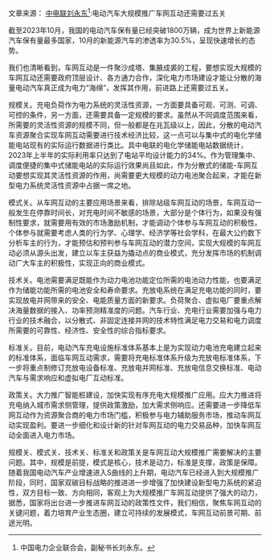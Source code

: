 文章来源：
[中电联刘永东[^1]:电动汽车大规模推广车网互动还需要过五关](https://mp.weixin.qq.com/s/asLzjuCq4-HiwVbthAez1Q)

[^1]:中国电力企业联合会，副秘书长刘永东。

截至2023年10月，我国的电动汽车保有量已经突破1800万辆，成为世界上新能源汽车保有量最多国家，10月的新能源汽车的渗透率为30.5%，呈现快速增长的态势。

我们也清晰看到，车网互动是一件聚沙成塔、集腋成裘的工程，要想实现大规模的车网互动还需要政府顶层设计、各方通力合作，深化电力市场建设才能让分散的海量电动汽车真正成为电力“海绵”，发挥其作用，前进路上还需要过五关。

规模关。充电负荷作为电力系统的灵活性资源，一方面要具备可观、可测、可调、可控的条件，另一方面，还需要具备一定规模的要求。虽然从不同调度范围来看，所需要的灵活性资源的规模不同，但一般都是在兆瓦级以上，因此，分散的电动汽车资源聚合实现车网互动需要进行技术经济比较，这一点可以与集中式的电化学储能电站现有的实际运行数据进行类比。具中电联的电化学储能电站数据统计，2023年上半年的实际利用率只达到了电站平均设计能力的34%。作为管理集中、调度便捷的集中式储能电站的实际运行效果尚且如此，作为分散式的储能-车网互动要想实现其灵活性资源的作用，尚需要更大规模的动力电池聚合起来，才能在新型电力系统灵活性资源中占据一席之地。

模式关。从车网互动的主要应用场景来看，排除站级车网互动的场景，车网互动一般发生在停靠时间长，对充电时间不敏感的场景，大部分是个体行为，如果没有强制性要求，就需要用有效的市场激励机制，才能调动个体参与车网互动的积极性。个体参与就需要考虑人类的行为学、心理学、经济学等社会学科，在最大公约数下分析车主的行为，才能预估和预判参与车网互动的潜力空间，实现大规模的车网互动必须从源头出发，建立以车主获益为撬动点的商业模式，充分发挥市场的机制调动广大车主的积极性，实现正向的商业模式。

技术关。电池需要满足既能作为动力电池功能定位所需的电池动力性能，也要满足作为储能功能所需的电池安全和寿命要求。充放电系统在满足充电功能的同时，要实现放电并网带来的安全、电能质量方面的新要求。负荷聚合、虚拟电厂要重点解决海量数据的接入、功率预测精准度的问题。汽车行业、充电行业需要加强与电力行业的技术融合，以分散式、非固定连接并网的技术特性满足电力交易和电力调度所需要的可靠性、经济性、安全性的综合指标要求。

标准关。目前，电动汽车充电设施标准体系基本上是为实现动力电池充电建立起来的标准体系，面临车网互动需求，需要将充电标准体系升级为充放电标准体系，下一步将重点制修订充放电设备标准、充放电并网标准、充放电信息交换标准、电动汽车与需求响应和虚拟电厂互动标准。

政策关。大力推广智能桩建设，加快实现有序充电大规模推广应用。应大力推进将充电纳入城市需求侧管理，提供政策激励，加大需求侧响应。还需要进一步降低车网互动作为资源聚合商的电力市场门槛，积极参与电力辅助服务市场，推动车网互动实现盈利。要进一步细化和设计新的针对车网互动的电力交易品种，加快车网互动全面进入电力市场。

规模关、模式关、技术关、标准关和政策关是车网互动大规模推广需要解决的主要问题。其中，规模是前提，模式是核心，技术是动力，标准是支撑，政策是保障。随着我国电动汽车产业增速进入S曲线的上升期，电动汽车已经进入到大规模推广阶段，同时，国家双碳目标战略的推进进一步增强了加快建设新型电力系统的紧迫性，双方目标一致、方向相同，客观上为大规模推广车网互动提供了强大的动力，据悉，国家将出台进一步推进车网互动的政策性文件，我们相信，聚焦车网互动的关键问题，着力培育产业生态圈，建立可持续的发展模式，车网互动前景可期、前途光明。